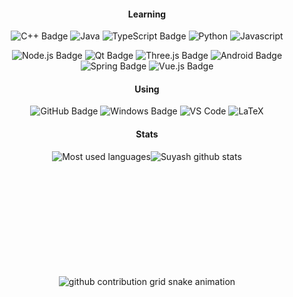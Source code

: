 <div align="center" >
  
#### Learning

![C++ Badge](https://img.shields.io/badge/C%2B%2B-00599C?logo=cplusplus&logoColor=fff&style=flat-square)
![Java](http://img.shields.io/badge/-Java-007396?style=flat-square&logo=java&logoColor=ffffff)
![TypeScript Badge](https://img.shields.io/badge/TypeScript-3178C6?logo=typescript&logoColor=fff&style=flat-square)
![Python](http://img.shields.io/badge/-Python-3776AB?style=flat-square&logo=python&logoColor=ffff4a)
![Javascript](https://img.shields.io/badge/-JavaScript-oringe?style=flat-square&logo=javascript)

![Node.js Badge](https://img.shields.io/badge/Node.js-393?logo=nodedotjs&logoColor=fff&style=flat-square)
![Qt Badge](https://img.shields.io/badge/Qt-41CD52?logo=qt&logoColor=fff&style=flat-square)
![Three.js Badge](https://img.shields.io/badge/Three.js-092E20?logo=threedotjs&logoColor=fff&style=flat-square)
![Android Badge](https://img.shields.io/badge/Android-3DDC84?logo=android&logoColor=fff&style=flat-square)
![Spring Badge](https://img.shields.io/badge/Spring-6DB33F?logo=spring&logoColor=fff&style=flat-square)
![Vue.js Badge](https://img.shields.io/badge/Vue.js-4FC08D?logo=vuedotjs&logoColor=fff&style=flat-square)

#### Using

![GitHub Badge](https://img.shields.io/badge/GitHub-181717?logo=github&logoColor=fff&style=flat-square)
![Windows Badge](https://img.shields.io/badge/Windows-0078D6?logo=windows&logoColor=fff&style=flat-square)
![VS Code](http://img.shields.io/badge/-VS%20Code-007ACC?style=flat-square&logo=visual-studio-code&logoColor=ffffff)
![LaTeX](http://img.shields.io/badge/-LaTeX-008080?style=flat-square&logo=latex&logoColor=ffffff)

#### Stats

<div style="display: flex; justify-content: center;">
    <img src="https://github-readme-stats.vercel.app/api/top-langs/?username=superx101&layout=compact&hide_border=false&langs_count=10" alt="Most used languages" height="200">
    <img src="https://github-readme-stats.vercel.app/api?username=superx101&show_icons=true" alt="Suyash github stats" height="200">
</div>


<picture>
  <source media="(prefers-color-scheme: dark)" srcset="https://raw.githubusercontent.com/superx101/superx101/output/github-contribution-grid-snake-dark.svg">
  <source media="(prefers-color-scheme: light)" srcset="https://raw.githubusercontent.com/superx101/superx101/output/github-contribution-grid-snake.svg">
  <img alt="github contribution grid snake animation" src="https://raw.githubusercontent.com/superx101/superx101/output/github-contribution-grid-snake.svg">
</picture
</div>
